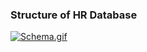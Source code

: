 ### Structure of HR Database


[![Schema.gif](https://i.postimg.cc/zXd8VhRk/Schema.gif)](https://postimg.cc/ykSwGkjJ)

